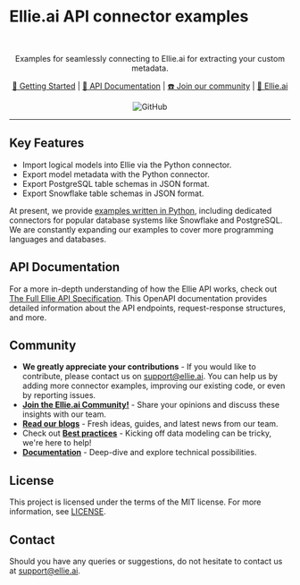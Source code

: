 # Ellie.ai API connector examples

<div align="center">
<br/>


Examples for seamlessly connecting to Ellie.ai for extracting your custom metadata.

[🚀 Getting Started](python/) | [📖 API Documentation](https://ellie.atlassian.net/wiki/spaces/ELLIE/pages/783745025/API) | [☎️ Join our community](https://www.ellie.ai/slack-community) | [💎 Ellie.ai](https://ellie.ai)

![GitHub](https://img.shields.io/github/license/Kjue/eslint-formatter-bitbucket-reports?color=blue)

</div>

---

## Key Features
* Import logical models into Ellie via the Python connector.
* Export model metadata with the Python connector.
* Export PostgreSQL table schemas in JSON format.
* Export Snowflake table schemas in JSON format.

At present, we provide [examples written in Python](python/), including dedicated connectors for popular database systems like Snowflake and PostgreSQL. We are constantly expanding our examples to cover more programming languages and databases.

## API Documentation
For a more in-depth understanding of how the Ellie API works, check out 
[The Full Ellie API Specification](https://ellie.atlassian.net/wiki/spaces/ELLIE/pages/783745025/API).
This OpenAPI documentation provides detailed information about the API endpoints, request-response structures, and more.

## Community
* **We greatly appreciate your contributions** - If you would like to contribute, please contact us on support@ellie.ai. You can help us by adding more connector examples, improving our existing code, or even by reporting issues.
* **[Join the Ellie.ai Community!](https://www.ellie.ai/community)** - Share your opinions and discuss these insights with our team.
* **[Read our blogs](https://www.ellie.ai/blogs)** - Fresh ideas, guides, and latest news from our team.
* Check out **[Best practices](https://www.ellie.ai/best-practices-ellie-ai)** - Kicking off data modeling can be tricky, we're here to help!
* **[Documentation](https://ellie.atlassian.net/wiki/spaces/ELLIE/overview?homepageId=98306)** - Deep-dive and explore technical possibilities.

## License
This project is licensed under the terms of the MIT license. For more information, see [LICENSE](LICENSE.md).

## Contact
Should you have any queries or suggestions, do not hesitate to contact us at support@ellie.ai.